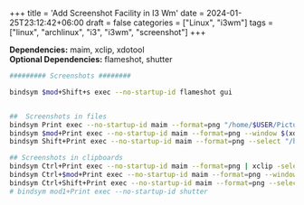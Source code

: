 +++
title = 'Add Screenshot Facility in I3 Wm'
date = 2024-01-25T23:12:42+06:00
draft = false
categories = ["Linux", "i3wm"]
tags = ["linux", "archlinux", "i3", "i3wm", "screenshot"]
+++

__Dependencies:__  maim, xclip, xdotool  
__Optional Dependencies:__ flameshot, shutter

```bash
######### Screenshots ########

bindsym $mod+Shift+s exec --no-startup-id flameshot gui


##  Screenshots in files
bindsym Print exec --no-startup-id maim --format=png "/home/$USER/Pictures/screenshot-$(date -u +'%Y%m%d-%H%M%SZ')-all.png"
bindsym $mod+Print exec --no-startup-id maim --format=png --window $(xdotool getactivewindow) "/home/$USER/Pictures/screenshot-$(date -u +'%Y%m%d-%H%M%SZ')-current.png"
bindsym Shift+Print exec --no-startup-id maim --format=png --select "/home/$USER/Pictures/screenshot-$(date -u +'%Y%m%d-%H%M%SZ')-selected.png"

## Screenshots in clipboards
bindsym Ctrl+Print exec --no-startup-id maim --format=png | xclip -selection clipboard -t image/png
bindsym Ctrl+$mod+Print exec --no-startup-id maim --format=png --window $(xdotool getactivewindow) | xclip -selection clipboard -t image/png
bindsym Ctrl+Shift+Print exec --no-startup-id maim --format=png --select | xclip -selection clipboard -t image/png
# bindsym mod1+Print exec --no-startup-id shutter
```
